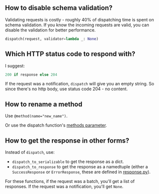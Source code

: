 ## How to disable schema validation?

Validating requests is costly - roughly 40% of dispatching time is spent on schema validation.
If you know the incoming requests are valid, you can disable the validation for better
performance.

```python
dispatch(request, validator=lambda _: None)
```

## Which HTTP status code to respond with?

I suggest:

```python
200 if response else 204
```

If the request was a notification, `dispatch` will give you an empty string. So
since there's no http body, use status code 204 - no content.

## How to rename a method

Use `@method(name="new_name")`.

Or use the dispatch function's [methods
parameter](https://www.jsonrpcserver.com/en/latest/dispatch.html#methods).

## How to get the response in other forms?

Instead of `dispatch`, use:

- `dispatch_to_serializable` to get the response as a dict.
- `dispatch_to_response` to get the response as a namedtuple (either a
  `SuccessResponse` or `ErrorResponse`, these are defined in
  [response.py](https://github.com/explodinglabs/jsonrpcserver/blob/main/jsonrpcserver/response.py)).

For these functions, if the request was a batch, you'll get a list of
responses. If the request was a notification, you'll get `None`.
